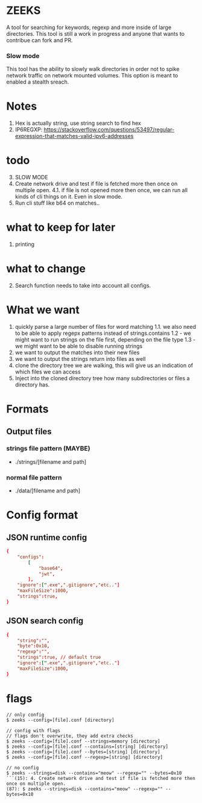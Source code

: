 # ZEEKS
A tool for searching for keywords, regexp and more inside of large directories. This tool is still a work in progress and anyone that wants to contribue can fork and PR.

### Slow mode
This tool has the ability to slowly walk directories in order not to spike network traffic on network mounted volumes. This option is meant to enabled a stealth sreach.


# Notes
1. Hex is actually string, use string search to find hex
2. IP6REGXP: https://stackoverflow.com/questions/53497/regular-expression-that-matches-valid-ipv6-addresses


# todo
3. SLOW MODE
4. Create network drive and test if file is fetched more then once on multiple open.
4.1. if file is not opened more then once, we can run all kinds of cli things on it. Even in slow mode.
6. Run cli stuff like b64 on matches..


# what to keep for later
1. printing

# what to change
2. Search function needs to take into account all configs.





# What we want
1. quickly parse a large number of files for word matching
1.1. we also need to be able to apply regepx patterns instead of strings.contains
1.2 - we might want to run strings on the file first, depending on the file type
1.3 - we might want to be able to disable running strings
2. we want to output the matches into their new files
3. we want to output the strings return into files as well
4. clone the directory tree we are walking, this will give us an indication of which files we can access
5. Inject into the cloned directory tree how many subdirectories or files a directory has. 


# Formats
## Output files
### strings file pattern (MAYBE)
- ./strings/[filename and path]
### normal file pattern
- ./data/[filename and path]

# Config format
## JSON runtime config
``` base-and-token.conf
{
    "configs":    
        [
            "base64",
            "jwt",
        ],
    "ignore":[".exe",".gitignore","etc.."]
    "maxFileSize":1000,
    "strings":true,
}
```
## JSON search config
``` base64.conf
{
    "string":"",
    "byte":0x10,
    "regexp":"",
    "strings":true, // default true
    "ignore":[".exe",".gitignore","etc.."]
    "maxFileSize":1000,
}
```

# flags
```
// only config
$ zeeks --config=[file].conf [directory]

// config with flags
// flags don't overwrite, they add extra checks
$ zeeks --config=[file].conf --strings=memory [directory]
$ zeeks --config=[file].conf --contains=[string] [directory]
$ zeeks --config=[file].conf --bytes=[string] [directory]
$ zeeks --config=[file].conf --regexp=[string] [directory]

// no config
$ zeeks --strings=disk --contains="meow" --regexp="" --bytes=0x10
```(15): 4. Create network drive and test if file is fetched more then once on multiple open.
(87): $ zeeks --strings=disk --contains="meow" --regexp="" --bytes=0x10
